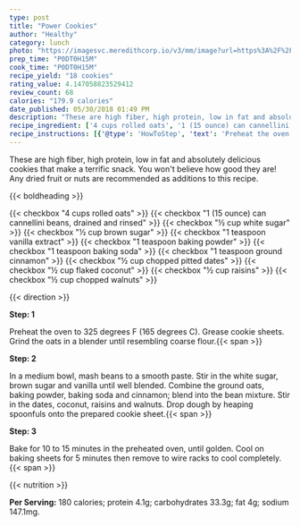 ```yaml
---
type: post
title: "Power Cookies"
author: "Healthy"
category: lunch
photo: "https://imagesvc.meredithcorp.io/v3/mm/image?url=https%3A%2F%2Fimages.media-allrecipes.com%2Fuserphotos%2F3395153.jpg"
prep_time: "P0DT0H15M"
cook_time: "P0DT0H15M"
recipe_yield: "18 cookies"
rating_value: 4.147058823529412
review_count: 68
calories: "179.9 calories"
date_published: 05/30/2018 01:49 PM
description: "These are high fiber, high protein, low in fat and absolutely delicious cookies that make a terrific snack.  You won't believe how good they are! Any dried fruit or nuts are recommended as additions to this recipe."
recipe_ingredient: ['4 cups rolled oats', '1 (15 ounce) can cannellini beans, drained and rinsed', '½ cup white sugar', '½ cup brown sugar', '1 teaspoon vanilla extract', '1 teaspoon baking powder', '1 teaspoon baking soda', '1 teaspoon ground cinnamon', '½ cup chopped pitted dates', '½ cup flaked coconut', '½ cup raisins', '½ cup chopped walnuts']
recipe_instructions: [{'@type': 'HowToStep', 'text': 'Preheat the oven to 325 degrees F (165 degrees C). Grease cookie sheets. Grind the oats in a blender until resembling coarse flour.\n'}, {'@type': 'HowToStep', 'text': 'In a medium bowl, mash beans to a smooth paste. Stir in the white sugar, brown sugar and vanilla until well blended. Combine the ground oats, baking powder, baking soda and cinnamon; blend into the bean mixture. Stir in the dates, coconut, raisins and walnuts. Drop dough by heaping spoonfuls onto the prepared cookie sheet.\n'}, {'@type': 'HowToStep', 'text': 'Bake for 10 to 15 minutes in the preheated oven, until golden. Cool on baking sheets for 5 minutes then remove to wire racks to cool completely.\n'}]
---
```


These are high fiber, high protein, low in fat and absolutely delicious cookies that make a terrific snack.  You won't believe how good they are! Any dried fruit or nuts are recommended as additions to this recipe. 

{{< boldheading >}}

{{< checkbox "4 cups rolled oats" >}}
{{< checkbox "1 (15 ounce) can cannellini beans, drained and rinsed" >}}
{{< checkbox "½ cup white sugar" >}}
{{< checkbox "½ cup brown sugar" >}}
{{< checkbox "1 teaspoon vanilla extract" >}}
{{< checkbox "1 teaspoon baking powder" >}}
{{< checkbox "1 teaspoon baking soda" >}}
{{< checkbox "1 teaspoon ground cinnamon" >}}
{{< checkbox "½ cup chopped pitted dates" >}}
{{< checkbox "½ cup flaked coconut" >}}
{{< checkbox "½ cup raisins" >}}
{{< checkbox "½ cup chopped walnuts" >}}


{{< direction >}}

**Step: 1**

Preheat the oven to 325 degrees F (165 degrees C). Grease cookie sheets. Grind the oats in a blender until resembling coarse flour.{{< span >}}

**Step: 2**

In a medium bowl, mash beans to a smooth paste. Stir in the white sugar, brown sugar and vanilla until well blended. Combine the ground oats, baking powder, baking soda and cinnamon; blend into the bean mixture. Stir in the dates, coconut, raisins and walnuts. Drop dough by heaping spoonfuls onto the prepared cookie sheet.{{< span >}}

**Step: 3**

Bake for 10 to 15 minutes in the preheated oven, until golden. Cool on baking sheets for 5 minutes then remove to wire racks to cool completely.{{< span >}}

{{< nutrition >}}

**Per Serving:** 180 calories; protein 4.1g; carbohydrates 33.3g; fat 4g; sodium 147.1mg.